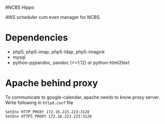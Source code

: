 #NCBS Hippo

AWS scheduler cum even manager for NCBS. 

# Dependencies 

- php5, php5-imap, php5-ldap, php5-imagick
- mysql 
- python-pypandoc, pandoc (>=1.12) or python-html2text

# Apache behind proxy

To communicate to google-calendar, apache needs to know proxy server. Write
following in `httpd.conf` file

    SetEnv HTTP_PROXY 172.16.223.223:3128
    SetEnv HTTPS_PROXY 172.16.223.223:3128

